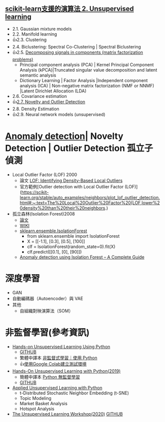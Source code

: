 ## [scikit-learn支援的演算法 2. Unsupervised learning](https://scikit-learn.org/stable/unsupervised_learning.html)
- 2.1. Gaussian mixture models
- 2.2. Manifold learning
- 👍2.3. Clustering
- 2.4. Biclustering: Spectral Co-Clustering | Spectral Biclustering
- 👍2.5. [Decomposing signals in components (matrix factorization problems)](https://scikit-learn.org/stable/modules/decomposition.html)
  - Principal component analysis (PCA) | Kernel Principal Component Analysis (kPCA)|Truncated singular value decomposition and latent semantic analysis
  - Dictionary Learning | Factor Analysis |Independent component analysis (ICA) | Non-negative matrix factorization (NMF or NNMF) |Latent Dirichlet Allocation (LDA)
- 2.6. Covariance estimation
- 👍[2.7. Novelty and Outlier Detection](https://scikit-learn.org/stable/modules/outlier_detection.html)
- 2.8. Density Estimation
- 👍2.9. Neural network models (unsupervised)

# [Anomaly detection](https://en.wikipedia.org/wiki/Anomaly_detection)|  Novelty Detection | Outlier Detection 孤立子偵測 
  - Local Outlier Factor (LOF) 2000
    - 論文 [LOF: Identifying Density-Based Local Outliers ](https://www.dbs.ifi.lmu.de/Publikationen/Papers/LOF.pdf) 
    - 官方範例[Outlier detection with Local Outlier Factor (LOF)](https://scikit-learn.org/stable/auto_examples/neighbors/plot_lof_outlier_detection.html#:~:text=The%20Local%20Outlier%20Factor%20(LOF,lower%20density%20than%20their%20neighbors.)
  - 孤立森林(Isolation Forest)2008 
    - [論文](https://cs.nju.edu.cn/zhouzh/zhouzh.files/publication/icdm08b.pdf?q=isolation-forest)
    - [WIKI](https://en.wikipedia.org/wiki/Isolation_forest) 
    - [sklearn.ensemble.IsolationForest](https://scikit-learn.org/stable/modules/generated/sklearn.ensemble.IsolationForest.html)
      - from sklearn.ensemble import IsolationForest
      - X = [[-1.1], [0.3], [0.5], [100]]
      - clf = IsolationForest(random_state=0).fit(X)
      - clf.predict([[0.1], [0], [90]])
    - [Anomaly detection using Isolation Forest – A Complete Guide](https://www.analyticsvidhya.com/blog/2021/07/anomaly-detection-using-isolation-forest-a-complete-guide/)

# 深度學習
- GAN 
- 自動編碼器（Autoencoder）與 VAE
- 其他
  - 自組織對映演算法（SOM） 

# 非監督學習(參考資訊)
- [Hands-on Unsupervised Learning Using Python](https://www.oreilly.com/library/view/hands-on-unsupervised-learning/9781492035633/) 
  - [GITHUB](https://github.com/aapatel09/handson-unsupervised-learning)
  - 繁體中譯本 [非監督式學習｜使用 Python](https://www.tenlong.com.tw/products/9789865024062?list_name=srh)
  - 👍[使用Google Colab建立測試環境](./GoogleColabUsage.md)
- [Hands-On Unsupervised Learning with Python(2019)](https://www.packtpub.com/product/hands-on-unsupervised-learning-with-python/9781789348279)
  - 簡體中譯本 [Python 無監督學習](https://www.tenlong.com.tw/products/9787115540720?list_name=srh)
  - [GITHUB](https://github.com/PacktPublishing/Hands-on-Unsupervised-Learning-with-Python)
- [Applied Unsupervised Learning with Python](https://www.packtpub.com/product/applied-unsupervised-learning-with-python/9781789952292)
  - t-Distributed Stochastic Neighbor Embedding (t-SNE)
  - Topic Modeling
  - Market Basket Analysis
  - Hotspot Analysis 
- [The Unsupervised Learning Workshop(2020)](https://www.packtpub.com/product/the-unsupervised-learning-workshop/9781800200708) [GITHUB](https://github.com/PacktWorkshops/The-Unsupervised-Learning-Workshop)
